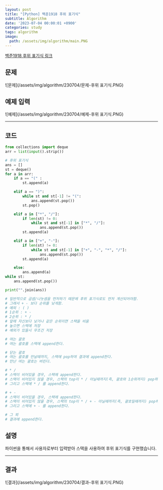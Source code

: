 ```yaml
---
layout: post
title: "[Python] 백준1918 후위 표기식"
subtitle: Algorithm
date: '2023-07-04 00:00:01 +0900'
categories: study
tags: algorithm
image:
  path: /assets/img/algorithm/main.PNG
---
```


[백준1918 후위 표기식 링크](https://www.acmicpc.net/problem/1918)

<!--more-->

## 문제
![문제](/assets/img/algorithm/230704/문제-후위 표기식.PNG)

## 예제 입력
![예제](/assets/img/algorithm/230704/예제-후위 표기식.PNG)

---

## 코드
```Python
from collections import deque
arr = list(input().strip())

# 후위 표기식 
ans = []
st = deque()
for a in arr:
    if a == "(" :
        st.append(a)

    elif a == ")":
        while st and st[-1] != "(":
            ans.append(st.pop())
        st.pop()

    elif a in ["*", "/"]:
        if len(st) != 0:
            while st and st[-1] in ["*", "/"]:
                ans.append(st.pop())
        st.append(a)

    elif a in ["+", "-"]:
        if len(st) != 0:
            while st and st[-1] in ["+", "-", "*", "/"]:
                ans.append(st.pop())
        st.append(a)

    else:
        ans.append(a)
while st:
    ans.append(st.pop())

print("".join(ans))

# 일반적으로 곱셈/나눗셈을 먼저하기 때문에 후위 표기식로도 먼저 계산되어야함.
# 그래서 + - 보다 순위를 낮게함.
# 예외 : ( )
# 1순위 : + -
# 2순위 : * /
# 앞에 자신보다 낮거나 같은 순위이면 스택을 비움
# 높으면 스택에 저장
# 예외가 있을시 무조건 저장

# 여는 괄호
# 여는 괄호를 스택에 append한다.

# 닫는 괄호
# 여는 괄호를 만날때까지, 스택에 pop하여 결과에 append한다.
# 만난 여는 괄호는 버린다.

# * /
# 스택이 비어있을 경우, 스택에 append한다.
# 스택이 비어있지 않을 경우, 스택의 top이 * / 아닐때까지(즉, 괄호와 1순위까지) pop하여 결과에 append한다.
# 그리고 스택에 * / 를 append한다.

# + -
# 스택이 비어있을 경우, 스택에 append한다.
# 스택이 비어있지 않을 경우, 스택의 top이 * / + - 아닐때까지(즉, 괄호일때까지) pop하여 결과에 append한다.
# 그리고 스택에 + - 를 append한다.

# 그 외
# 결과에 append한다.
```
## 설명
파이썬을 통해서 사용자로부터 입력받아 스택을 사용하여 후위 표기식를 구현했습니다. <br>

---

## 결과
![결과](/assets/img/algorithm/230704/결과-후위 표기식.PNG)